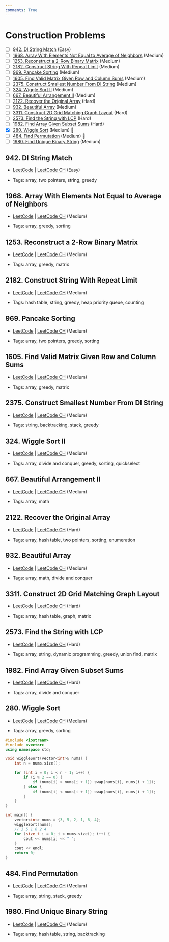 ```yaml
---
comments: True
---
```


# Construction Problems

- [ ] [942. DI String Match](https://leetcode.cn/problems/di-string-match/) (Easy)
- [ ] [1968. Array With Elements Not Equal to Average of Neighbors](https://leetcode.cn/problems/array-with-elements-not-equal-to-average-of-neighbors/) (Medium)
- [ ] [1253. Reconstruct a 2-Row Binary Matrix](https://leetcode.cn/problems/reconstruct-a-2-row-binary-matrix/) (Medium)
- [ ] [2182. Construct String With Repeat Limit](https://leetcode.cn/problems/construct-string-with-repeat-limit/) (Medium)
- [ ] [969. Pancake Sorting](https://leetcode.cn/problems/pancake-sorting/) (Medium)
- [ ] [1605. Find Valid Matrix Given Row and Column Sums](https://leetcode.cn/problems/find-valid-matrix-given-row-and-column-sums/) (Medium)
- [ ] [2375. Construct Smallest Number From DI String](https://leetcode.cn/problems/construct-smallest-number-from-di-string/) (Medium)
- [ ] [324. Wiggle Sort II](https://leetcode.cn/problems/wiggle-sort-ii/) (Medium)
- [ ] [667. Beautiful Arrangement II](https://leetcode.cn/problems/beautiful-arrangement-ii/) (Medium)
- [ ] [2122. Recover the Original Array](https://leetcode.cn/problems/recover-the-original-array/) (Hard)
- [ ] [932. Beautiful Array](https://leetcode.cn/problems/beautiful-array/) (Medium)
- [ ] [3311. Construct 2D Grid Matching Graph Layout](https://leetcode.cn/problems/construct-2d-grid-matching-graph-layout/) (Hard)
- [ ] [2573. Find the String with LCP](https://leetcode.cn/problems/find-the-string-with-lcp/) (Hard)
- [ ] [1982. Find Array Given Subset Sums](https://leetcode.cn/problems/find-array-given-subset-sums/) (Hard)
- [x] [280. Wiggle Sort](https://leetcode.cn/problems/wiggle-sort/) (Medium) 👑
- [ ] [484. Find Permutation](https://leetcode.cn/problems/find-permutation/) (Medium) 👑
- [ ] [1980. Find Unique Binary String](https://leetcode.cn/problems/find-unique-binary-string/) (Medium)

## 942. DI String Match

-   [LeetCode](https://leetcode.com/problems/di-string-match/) | [LeetCode CH](https://leetcode.cn/problems/di-string-match/) (Easy)

-   Tags: array, two pointers, string, greedy

## 1968. Array With Elements Not Equal to Average of Neighbors

-   [LeetCode](https://leetcode.com/problems/array-with-elements-not-equal-to-average-of-neighbors/) | [LeetCode CH](https://leetcode.cn/problems/array-with-elements-not-equal-to-average-of-neighbors/) (Medium)

-   Tags: array, greedy, sorting

## 1253. Reconstruct a 2-Row Binary Matrix

-   [LeetCode](https://leetcode.com/problems/reconstruct-a-2-row-binary-matrix/) | [LeetCode CH](https://leetcode.cn/problems/reconstruct-a-2-row-binary-matrix/) (Medium)

-   Tags: array, greedy, matrix

## 2182. Construct String With Repeat Limit

-   [LeetCode](https://leetcode.com/problems/construct-string-with-repeat-limit/) | [LeetCode CH](https://leetcode.cn/problems/construct-string-with-repeat-limit/) (Medium)

-   Tags: hash table, string, greedy, heap priority queue, counting

## 969. Pancake Sorting

-   [LeetCode](https://leetcode.com/problems/pancake-sorting/) | [LeetCode CH](https://leetcode.cn/problems/pancake-sorting/) (Medium)

-   Tags: array, two pointers, greedy, sorting

## 1605. Find Valid Matrix Given Row and Column Sums

-   [LeetCode](https://leetcode.com/problems/find-valid-matrix-given-row-and-column-sums/) | [LeetCode CH](https://leetcode.cn/problems/find-valid-matrix-given-row-and-column-sums/) (Medium)

-   Tags: array, greedy, matrix

## 2375. Construct Smallest Number From DI String

-   [LeetCode](https://leetcode.com/problems/construct-smallest-number-from-di-string/) | [LeetCode CH](https://leetcode.cn/problems/construct-smallest-number-from-di-string/) (Medium)

-   Tags: string, backtracking, stack, greedy

## 324. Wiggle Sort II

-   [LeetCode](https://leetcode.com/problems/wiggle-sort-ii/) | [LeetCode CH](https://leetcode.cn/problems/wiggle-sort-ii/) (Medium)

-   Tags: array, divide and conquer, greedy, sorting, quickselect

## 667. Beautiful Arrangement II

-   [LeetCode](https://leetcode.com/problems/beautiful-arrangement-ii/) | [LeetCode CH](https://leetcode.cn/problems/beautiful-arrangement-ii/) (Medium)

-   Tags: array, math

## 2122. Recover the Original Array

-   [LeetCode](https://leetcode.com/problems/recover-the-original-array/) | [LeetCode CH](https://leetcode.cn/problems/recover-the-original-array/) (Hard)

-   Tags: array, hash table, two pointers, sorting, enumeration

## 932. Beautiful Array

-   [LeetCode](https://leetcode.com/problems/beautiful-array/) | [LeetCode CH](https://leetcode.cn/problems/beautiful-array/) (Medium)

-   Tags: array, math, divide and conquer

## 3311. Construct 2D Grid Matching Graph Layout

-   [LeetCode](https://leetcode.com/problems/construct-2d-grid-matching-graph-layout/) | [LeetCode CH](https://leetcode.cn/problems/construct-2d-grid-matching-graph-layout/) (Hard)

-   Tags: array, hash table, graph, matrix

## 2573. Find the String with LCP

-   [LeetCode](https://leetcode.com/problems/find-the-string-with-lcp/) | [LeetCode CH](https://leetcode.cn/problems/find-the-string-with-lcp/) (Hard)

-   Tags: array, string, dynamic programming, greedy, union find, matrix

## 1982. Find Array Given Subset Sums

-   [LeetCode](https://leetcode.com/problems/find-array-given-subset-sums/) | [LeetCode CH](https://leetcode.cn/problems/find-array-given-subset-sums/) (Hard)

-   Tags: array, divide and conquer

## 280. Wiggle Sort

-   [LeetCode](https://leetcode.com/problems/wiggle-sort/) | [LeetCode CH](https://leetcode.cn/problems/wiggle-sort/) (Medium)

-   Tags: array, greedy, sorting

```cpp title="280. Wiggle Sort - C++ Solution"
#include <iostream>
#include <vector>
using namespace std;

void wiggleSort(vector<int>& nums) {
    int n = nums.size();

    for (int i = 0; i < n - 1; i++) {
        if (i % 2 == 0) {
            if (nums[i] > nums[i + 1]) swap(nums[i], nums[i + 1]);
        } else {
            if (nums[i] < nums[i + 1]) swap(nums[i], nums[i + 1]);
        }
    }
}

int main() {
    vector<int> nums = {3, 5, 2, 1, 6, 4};
    wiggleSort(nums);
    // 3 5 1 6 2 4
    for (size_t i = 0; i < nums.size(); i++) {
        cout << nums[i] << " ";
    }
    cout << endl;
    return 0;
}

```

## 484. Find Permutation

-   [LeetCode](https://leetcode.com/problems/find-permutation/) | [LeetCode CH](https://leetcode.cn/problems/find-permutation/) (Medium)

-   Tags: array, string, stack, greedy

## 1980. Find Unique Binary String

-   [LeetCode](https://leetcode.com/problems/find-unique-binary-string/) | [LeetCode CH](https://leetcode.cn/problems/find-unique-binary-string/) (Medium)

-   Tags: array, hash table, string, backtracking

